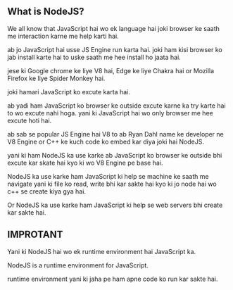 ## What is NodeJS?

We all know that JavaScript hai wo ek language hai joki browser ke saath me interaction karne me help karti hai.

ab jo JavaScript hai usse JS Engine run karta hai. joki ham kisi browser ko jab install karte hai to uske saath me hee install ho jaata hai.

jese ki Google chrome ke liye V8 hai, Edge ke liye Chakra hai or Mozilla Firefox ke liye Spider Monkey hai.

joki hamari JavaScript ko excute karta hai.

ab yadi ham JavaScript ko browser ke outside excute karne ka try karte hai to wo excute nahi hoga. yani ki JavaScript hai wo only browser me hee excute hoti hai.

ab sab se popular JS Engine hai V8 to ab Ryan Dahl name ke developer ne V8 Engine or C++ ke kuch code ko embed kar diya joki hai NodeJS.

yani ki ham NodeJS ka use karke ab JavaScript ko browser ke outside bhi excute kar skate hai kyo ki wo V8 Engine pe base hai.

NodeJS ka use karke ham JavaScript ki help se machine ke saath me navigate yani ki file ko read, write bhi kar sakte hai kyo ki jo node hai wo c++ se create kiya gya hai.

Or NodeJS ka use karke ham JavaScript ki help se web servers bhi create kar sakte hai.

## IMPROTANT
Yani ki NodeJS hai wo ek runtime environment hai JavaScript ka.

NodeJS is a runtime environment for JavaScript.

runtime environment yani ki jaha pe ham apne code ko run kar sakte hai.